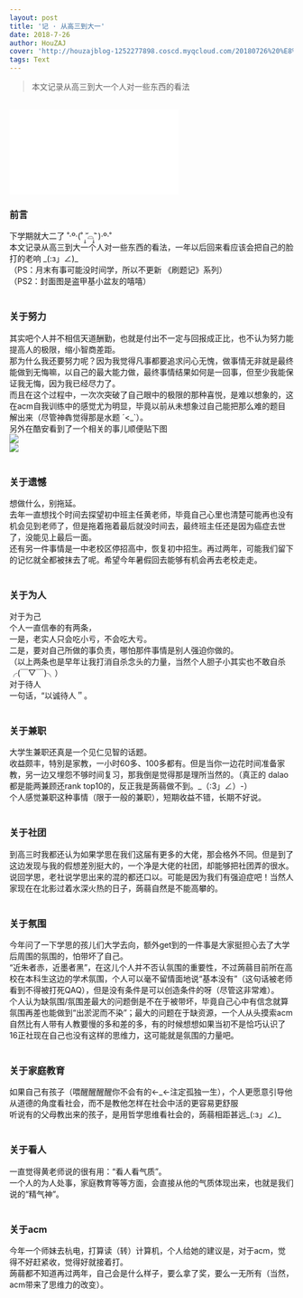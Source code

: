 ```yaml
---
layout: post
title: '记 · 从高三到大一'
date: 2018-7-26
author: HouZAJ
cover: 'http://houzajblog-1252277898.coscd.myqcloud.com/20180726%20%E8%AE%B0%E4%BB%8E%E9%AB%98%E4%B8%89%E5%88%B0%E5%A4%A7%E4%B8%80/20180726-01.png'
tags: Text
---
```


> 本文记录从高三到大一个人对一些东西的看法   

<br>

<iframe src="//player.bilibili.com/player.html?aid=12182549&cid=20082794&page=1" scrolling="no" border="0" frameborder="no" framespacing="0" allowfullscreen="true"> </iframe>  

<br>

### 前言
下学期就大二了 ˚‧º·(˚ ˃̣̣̥᷄⌓˂̣̣̥᷅ )‧º·˚  
本文记录从高三到大一个人对一些东西的看法，一年以后回来看应该会把自己的脸打的老响 \_(:з」∠)\_  
（PS：月末有事可能没时间学，所以不更新 《刷题记》系列）  
（PS2：封面图是盗甲基小盆友的嘻嘻）  
<br>

### 关于努力
其实吧个人并不相信天道酬勤，也就是付出不一定与回报成正比，也不认为努力能提高人的极限，缩小智商差距。  
那为什么我还要努力呢？因为我觉得凡事都要追求问心无愧，做事情无非就是最终能做到无悔嘛，以自己的最大能力做，最终事情结果如何是一回事，但至少我能保证我无悔，因为我已经尽力了。  
而且在这个过程中，一次次突破了自己眼中的极限的那种喜悦，是难以想象的，这在acm自我训练中的感觉尤为明显，毕竟以前从未想象过自己能把那么难的题目解出来（尽管神犇觉得那是水题 ´<\_\`）。  
另外在酷安看到了一个相关的事儿顺便贴下图  
![](http://houzajblog-1252277898.coscd.myqcloud.com/20180726%20%E8%AE%B0%E4%BB%8E%E9%AB%98%E4%B8%89%E5%88%B0%E5%A4%A7%E4%B8%80/1.jpg)  
![](http://houzajblog-1252277898.coscd.myqcloud.com/20180726%20%E8%AE%B0%E4%BB%8E%E9%AB%98%E4%B8%89%E5%88%B0%E5%A4%A7%E4%B8%80/2.jpg)  
<br>

### 关于遗憾
想做什么，别拖延。  
去年一直想找个时间去探望初中班主任黄老师，毕竟自己心里也清楚可能再也没有机会见到老师了，但是拖着拖着最后就没时间去，最终班主任还是因为癌症去世了，没能见上最后一面。  
还有另一件事情是一中老校区停招高中，恢复初中招生。再过两年，可能我们留下的记忆就全都被抹去了呢。希望今年暑假回去能够有机会再去老校走走。  
<br>

### 关于为人
对于为己  
个人一直信奉的有两条，  
一是，老实人只会吃小亏，不会吃大亏。  
二是，要对自己所做的事负责，哪怕那件事情是别人强迫你做的。  
（以上两条也是早年让我打消自杀念头的力量，当然个人胆子小其实也不敢自杀 ╭(￣▽￣)╮）  
对于待人  
一句话，“以诚待人＂。  
<br>

### 关于兼职
大学生兼职还真是一个见仁见智的话题。  
收益颇丰，特別是家教，一小时60多、100多都有。但是当你一边花时间准备家教，另一边又埋怨不够时间复习，那我倒是觉得那是理所当然的。（真正的 dalao都是能两兼顾还rank top10的，反正我是蒟蒻做不到。\_（:3」∠）-）  
个人感觉兼职这种事情（限于一般的兼职），短期收益不错，长期不好说。  
<br>

### 关于社团
到高三时我都还认为如果学思在我们这届有更多的大佬，那会格外不同。但是到了这边发现与我的假想差別挺大的，一个净是大佬的社团，却能够把社团弄的很水。  
说回学思，老社说学思出来的混的都还口以。可能是因为我们有强迫症吧！当然人家现在在北影过着水深火热的日子，蒟蒻自然是不能高攀的。  
<br>

### 关于氛围
今年问了一下学思的孩儿们大学去向，额外get到的一件事是大家挺担心去了大学后周围的氛围的，怕带坏了自己。  
“近朱者赤，近墨者黑”，在这儿个人并不否认氛围的重要性，不过蒟蒻目前所在高校在本科生这边的学术氛围，个人可以毫不留情面地说“基本没有”（这句话被老师看到不得被打死QAQ），但是没有条件是可以创造条件的呀（尽管这非常难）。  
个人认为缺氛围/氛围差最大的问题倒是不在于被带坏，毕竟自己心中有信念就算氛围再差也能做到“出淤泥而不染”；最大的问题在于缺资源，一个人从头摸索acm自然比有人带有人教要慢的多和差的多，有的时候想想如果当初不是恰巧认识了16正社现在自己也没有这样的思维力，这可能就是氛围的力量吧。  
<br>

### 关于家庭教育
如果自己有孩子（喂醒醒醒醒你不会有的←\_←注定孤独一生），个人更愿意引导他从道德的角度看社会，而不是教他怎样在社会中活的更容易更舒服  
听说有的父母教出来的孩子，是用哲学思维看社会的，蒟蒻相距甚远\_(:з」∠)\_  
<br>

### 关于看人
一直觉得黄老师说的很有用：“看人看气质”。  
一个人的为人处事，家庭教育等等方面，会直接从他的气质体现出来，也就是我们说的“精气神”。  
<br>

### 关于acm
今年一个师妹去杭电，打算读（转）计算机，个人给她的建议是，对于acm，觉得不好赶紧收，觉得好就接着打。  
蒟蒻都不知道再过两年，自己会是什么样子，要么拿了奖，要么一无所有（当然，acm带来了思维力的改变）。  
